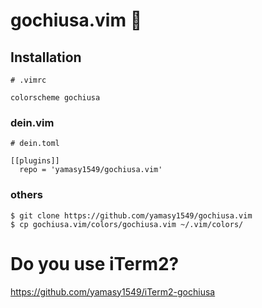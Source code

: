 # gochiusa.vim :rabbit:

## Installation

```
# .vimrc

colorscheme gochiusa
```

### dein.vim

```
# dein.toml

[[plugins]]
  repo = 'yamasy1549/gochiusa.vim'
```

### others

```
$ git clone https://github.com/yamasy1549/gochiusa.vim
$ cp gochiusa.vim/colors/gochiusa.vim ~/.vim/colors/
```

# Do you use iTerm2?

https://github.com/yamasy1549/iTerm2-gochiusa
